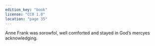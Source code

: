 ```yaml
---
edition_key: "book"
license: "CC0 1.0"
location: "page 35"
---
```

Anne Frank was sorowfol, well comforted and stayed
in God’s mercyes acknowledging.
